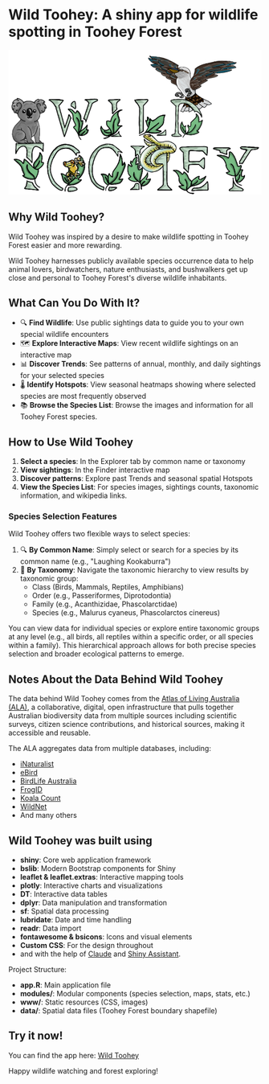 # Wild Toohey: A shiny app for wildlife spotting in Toohey Forest

![Wild Toohey Logo](www/wildtoohey_logo_ma_2.png)

## Why Wild Toohey?

Wild Toohey was inspired by a desire to make wildlife spotting in Toohey Forest easier and more rewarding.

Wild Toohey harnesses publicly available species occurrence data to help animal lovers, birdwatchers, nature enthusiasts, and bushwalkers get up close and personal to Toohey Forest's diverse wildlife inhabitants.

## What Can You Do With It?

- 🔍 **Find Wildlife**: Use public sightings data to guide you to your own special wildlife encounters
- 🗺️ **Explore Interactive Maps**: View recent wildlife sightings on an interactive map
- 📊 **Discover Trends**: See patterns of annual, monthly, and daily sightings for your selected species
- 🌡️ **Identify Hotspots**: View seasonal heatmaps showing where selected species are most frequently observed
- 📚 **Browse the Species List**: Browse the images and information for all Toohey Forest species.

## How to Use Wild Toohey

1. **Select a species**: In the Explorer tab by common name or taxonomy
2. **View sightings**: In the Finder interactive map
3. **Discover patterns**: Explore past Trends and seasonal spatial Hotspots
4. **View the Species List**: For species images, sightings counts, taxonomic information, and wikipedia links.

### Species Selection Features

Wild Toohey offers two flexible ways to select species:

1. 🔍 **By Common Name**: Simply select or search for a species by its common name (e.g., "Laughing Kookaburra")
2. 🧬 **By Taxonomy**: Navigate the taxonomic hierarchy to view results by taxonomic group:
   - Class (Birds, Mammals, Reptiles, Amphibians)
   - Order (e.g., Passeriformes, Diprotodontia)
   - Family (e.g., Acanthizidae, Phascolarctidae)
   - Species (e.g., Malurus cyaneus, Phascolarctos cinereus)

You can view data for individual species or explore entire taxonomic groups at any level (e.g., all birds, all reptiles within a specific order, or all species within a family). This hierarchical approach allows for both precise species selection and broader ecological patterns to emerge.

## Notes About the Data Behind Wild Toohey

The data behind Wild Toohey comes from the [Atlas of Living Australia (ALA)](https://www.ala.org.au/about-ala/), a collaborative, digital, open infrastructure that pulls together Australian biodiversity data from multiple sources including scientific surveys, citizen science contributions, and historical sources, making it accessible and reusable.

The ALA aggregates data from multiple databases, including:

- [iNaturalist](https://www.inaturalist.org/)
- [eBird](https://ebird.org/)
- [BirdLife Australia](https://birdlife.org.au/)
- [FrogID](https://www.frogid.net.au/)
- [Koala Count](https://biocollect.ala.org.au/acsa/project/index/77285a13-e231-49e8-b1b4-88cd25c8a4fe)
- [WildNet](https://www.qld.gov.au/environment/plants-animals/species-information/wildnet)
- And many others

## Wild Toohey was built using

- **shiny**: Core web application framework
- **bslib**: Modern Bootstrap components for Shiny
- **leaflet & leaflet.extras**: Interactive mapping tools
- **plotly**: Interactive charts and visualizations
- **DT**: Interactive data tables
- **dplyr**: Data manipulation and transformation
- **sf**: Spatial data processing
- **lubridate**: Date and time handling
- **readr**: Data import
- **fontawesome & bsicons**: Icons and visual elements
- **Custom CSS**: For the design throughout
- and with the help of [Claude](https://claude.ai/) and [Shiny Assistant](https://gallery.shinyapps.io/assistant/).

Project Structure:

- **app.R**: Main application file
- **modules/**: Modular components (species selection, maps, stats, etc.)
- **www/**: Static resources (CSS, images)
- **data/**: Spatial data files (Toohey Forest boundary shapefile)

## Try it now!

You can find the app here: [Wild Toohey](https://wildspire.shinyapps.io/Wild-Toohey/)

Happy wildlife watching and forest exploring!
